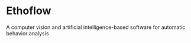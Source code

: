 # Ethoflow
A computer vision and artificial intelligence-based software for automatic behavior analysis

